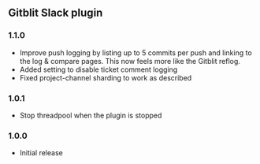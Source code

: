 ## Gitblit Slack plugin

### 1.1.0

- Improve push logging by listing up to 5 commits per push and linking to the log & compare pages.  This now feels more like the Gitblit reflog.
- Added setting to disable ticket comment logging
- Fixed project-channel sharding to work as described

### 1.0.1

- Stop threadpool when the plugin is stopped

### 1.0.0

- Initial release

